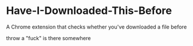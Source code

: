 Have-I-Downloaded-This-Before
=============================

A Chrome extension that checks whether you've downloaded a file before

throw a "fuck" is there somewhere
